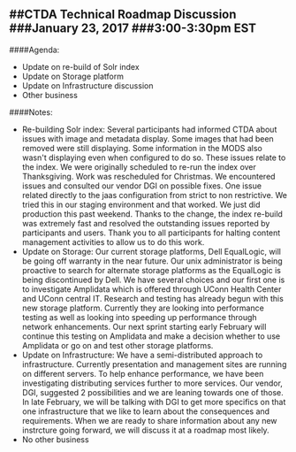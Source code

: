 ##CTDA Technical Roadmap Discussion
###January 23, 2017
###3:00-3:30pm EST
---

####Agenda:  
* Update on re-build of Solr index  
* Update on Storage platform  
* Update on Infrastructure discussion  
* Other business


####Notes:
* Re-building Solr index: Several participants had informed CTDA about issues with image and metadata display. Some images that had been removed were still displaying. Some information in the MODS also wasn't displaying even when configured to do so. These issues relate to the index. We were originally scheduled to re-run the index over Thanksgiving. Work was rescheduled for Christmas. We encountered issues and consulted our vendor DGI on possible fixes. One issue related directly to the jaas configuration from strict to non restrictive. We tried this in our staging environment and that worked. We just did production this past weekend. Thanks to the change, the index re-build was extremely fast and resolved the outstanding issues reported by participants and users. Thank you to all participants for halting content management activities to allow us to do this work.  
* Update on Storage: Our current storage platforms, Dell EqualLogic, will be going off warranty in the near future. Our unix administrator is being proactive to search for alternate storage platforms as the EqualLogic is being discontinued by Dell. We have several choices and our first one is to investigate Amplidata which is offered through UConn Health Center and UConn central IT. Research and testing has already begun with this new storage platform. Currently they are looking into performance testing as well as looking into speeding up performance through network enhancements. Our next sprint starting early February will continue this testing on Amplidata and make a decision whether to use Amplidata or go on and test other storage platforms.  
* Update on Infrastructure: We have a semi-distributed approach to infrastructure. Currently presentation and management sites are running on different servers. To help enhance performance, we have been investigating distributing services further to more services. Our vendor, DGI, suggested 2 possibilities and we are leaning towards one of those. In late February, we will be talking with DGI to get more specifics on that one infrastructure that we like to learn about the consequences and requirements. When we are ready to share information about any new instrcture going forward, we will discuss it at a roadmap most likely.  
* No other business
